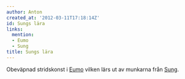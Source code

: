```yaml
---
author: Anton
created_at: '2012-03-11T17:18:14Z'
id: Sungs lära
links:
  mention:
  - Eumo
  - Sung
title: Sungs lära
---
```


Obeväpnad stridskonst i [Eumo] vilken lärs ut av munkarna från [Sung].

  [Eumo]: Eumo
  [Sung]: Sung
